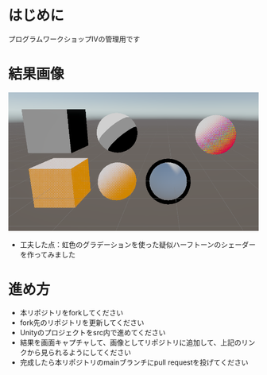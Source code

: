 # はじめに
プログラムワークショップIVの管理用です

# 結果画像

![結果](WS_6.png)
- 工夫した点：虹色のグラデーションを使った疑似ハーフトーンのシェーダーを作ってみました

# 進め方

- 本リポジトリをforkしてください
- fork先のリポジトリを更新してください
- Unityのプロジェクトをsrc内で進めてください
- 結果を画面キャプチャして、画像としてリポジトリに追加して、上記のリンクから見られるようにしてください
- 完成したら本リポジトリのmainブランチにpull requestを投げてください
